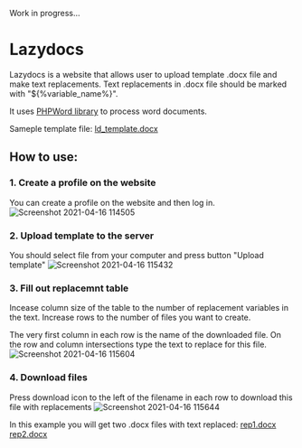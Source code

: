 Work in progress...

# Lazydocs

Lazydocs is a website that allows user to upload template .docx file and make text replacements. Text replacements in .docx file should be marked with "${%variable_name%}".

It uses [PHPWord library](https://github.com/PHPOffice/PHPWord) to process word documents.

Sameple template file:
[ld_template.docx](https://github.com/kirmal-mal/lazydocs/files/6327124/ld_template.docx)

## How to use:

### 1. Create a profile on the website
You can create a profile on the website and then log in.
![Screenshot 2021-04-16 114505](https://user-images.githubusercontent.com/11226409/115066472-d2046900-9eac-11eb-91b8-a1d3600571be.png)

### 2. Upload template to the server
You should select file from your computer and press button "Upload template"
![Screenshot 2021-04-16 115432](https://user-images.githubusercontent.com/11226409/115067910-c9ad2d80-9eae-11eb-9626-e2a8150e5cb9.png)

### 3. Fill out replacemnt table
Incease column size of the table to the number of replacement variables in the text.
Increase rows to the number of files you want to create.

The very first column in each row is the name of the downloaded file.
On the row and column intersections type the text to replace for this file.
![Screenshot 2021-04-16 115604](https://user-images.githubusercontent.com/11226409/115068052-f6614500-9eae-11eb-8595-bd1cc1165682.png)

### 4. Download files
Press download icon to the left of the filename in each row to download this file with replacements
![Screenshot 2021-04-16 115644](https://user-images.githubusercontent.com/11226409/115068462-8606f380-9eaf-11eb-860a-5dfc66f4df8b.png)

In this example you will get two .docx files with text replaced:
[rep1.docx](https://github.com/kirmal-mal/lazydocs/files/6327240/rep1.docx)
[rep2.docx](https://github.com/kirmal-mal/lazydocs/files/6327241/rep2.docx)


